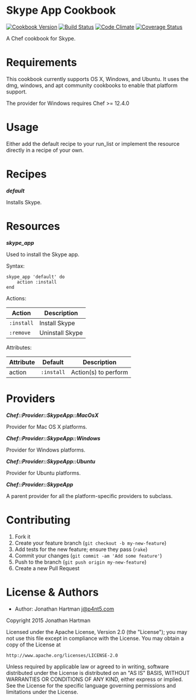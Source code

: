 Skype App Cookbook
==================
[![Cookbook Version](https://img.shields.io/cookbook/v/skype-app.svg)][cookbook]
[![Build Status](https://img.shields.io/travis/RoboticCheese/skype-app-chef.svg)][travis]
[![Code Climate](https://img.shields.io/codeclimate/github/RoboticCheese/skype-app-chef.svg)][codeclimate]
[![Coverage Status](https://img.shields.io/coveralls/RoboticCheese/skype-app-chef.svg)][coveralls]

[cookbook]: https://supermarket.chef.io/cookbooks/skype-app
[travis]: https://travis-ci.org/RoboticCheese/skype-app-chef
[codeclimate]: https://codeclimate.com/github/RoboticCheese/skype-app-chef
[coveralls]: https://coveralls.io/r/RoboticCheese/skype-app-chef

A Chef cookbook for Skype.

Requirements
============

This cookbook currently supports OS X, Windows, and Ubuntu. It uses the dmg,
windows, and apt community cookbooks to enable that platform support.

The provider for Windows requires Chef >= 12.4.0

Usage
=====

Either add the default recipe to your run_list or implement the resource
directly in a recipe of your own.

Recipes
=======

***default***

Installs Skype.

Resources
=========

***skype_app***

Used to install the Skype app.

Syntax:

    skype_app 'default' do
        action :install
    end

Actions:

| Action     | Description     |
|------------|-----------------|
| `:install` | Install Skype   |
| `:remove`  | Uninstall Skype |

Attributes:

| Attribute  | Default    | Description          |
|------------|------------|----------------------|
| action     | `:install` | Action(s) to perform |

Providers
=========

***Chef::Provider::SkypeApp::MacOsX***

Provider for Mac OS X platforms.

***Chef::Provider::SkypeApp::Windows***

Provider for Windows platforms.

***Chef::Provider::SkypeApp::Ubuntu***

Provider for Ubuntu platforms.

***Chef::Provider::SkypeApp***

A parent provider for all the platform-specific providers to subclass.

Contributing
============

1. Fork it
2. Create your feature branch (`git checkout -b my-new-feature`)
3. Add tests for the new feature; ensure they pass (`rake`)
4. Commit your changes (`git commit -am 'Add some feature'`)
5. Push to the branch (`git push origin my-new-feature`)
6. Create a new Pull Request

License & Authors
=================
- Author: Jonathan Hartman <j@p4nt5.com>

Copyright 2015 Jonathan Hartman

Licensed under the Apache License, Version 2.0 (the "License");
you may not use this file except in compliance with the License.
You may obtain a copy of the License at

    http://www.apache.org/licenses/LICENSE-2.0

Unless required by applicable law or agreed to in writing, software
distributed under the License is distributed on an "AS IS" BASIS,
WITHOUT WARRANTIES OR CONDITIONS OF ANY KIND, either express or implied.
See the License for the specific language governing permissions and
limitations under the License.
